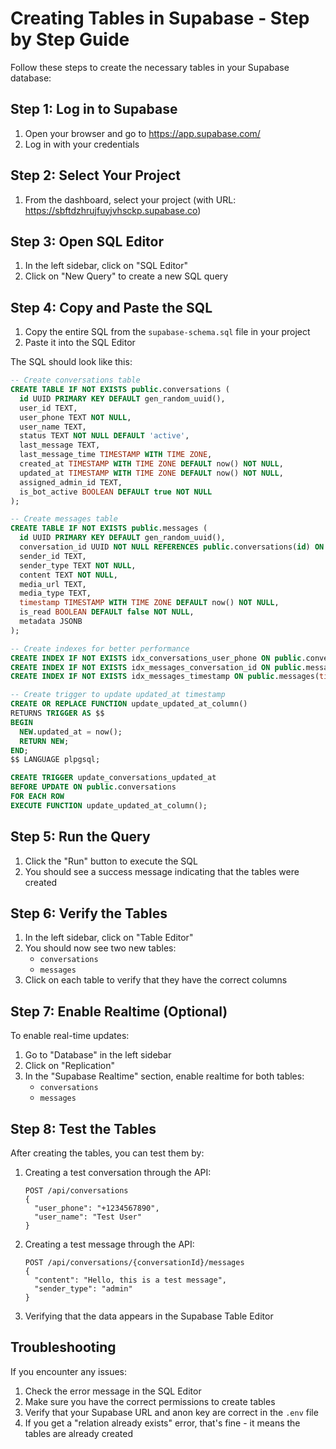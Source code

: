 # Creating Tables in Supabase - Step by Step Guide

Follow these steps to create the necessary tables in your Supabase database:

## Step 1: Log in to Supabase

1. Open your browser and go to https://app.supabase.com/
2. Log in with your credentials

## Step 2: Select Your Project

1. From the dashboard, select your project (with URL: https://sbftdzhrujfuyjvhsckp.supabase.co)

## Step 3: Open SQL Editor

1. In the left sidebar, click on "SQL Editor"
2. Click on "New Query" to create a new SQL query

## Step 4: Copy and Paste the SQL

1. Copy the entire SQL from the `supabase-schema.sql` file in your project
2. Paste it into the SQL Editor

The SQL should look like this:

```sql
-- Create conversations table
CREATE TABLE IF NOT EXISTS public.conversations (
  id UUID PRIMARY KEY DEFAULT gen_random_uuid(),
  user_id TEXT,
  user_phone TEXT NOT NULL,
  user_name TEXT,
  status TEXT NOT NULL DEFAULT 'active',
  last_message TEXT,
  last_message_time TIMESTAMP WITH TIME ZONE,
  created_at TIMESTAMP WITH TIME ZONE DEFAULT now() NOT NULL,
  updated_at TIMESTAMP WITH TIME ZONE DEFAULT now() NOT NULL,
  assigned_admin_id TEXT,
  is_bot_active BOOLEAN DEFAULT true NOT NULL
);

-- Create messages table
CREATE TABLE IF NOT EXISTS public.messages (
  id UUID PRIMARY KEY DEFAULT gen_random_uuid(),
  conversation_id UUID NOT NULL REFERENCES public.conversations(id) ON DELETE CASCADE,
  sender_id TEXT,
  sender_type TEXT NOT NULL,
  content TEXT NOT NULL,
  media_url TEXT,
  media_type TEXT,
  timestamp TIMESTAMP WITH TIME ZONE DEFAULT now() NOT NULL,
  is_read BOOLEAN DEFAULT false NOT NULL,
  metadata JSONB
);

-- Create indexes for better performance
CREATE INDEX IF NOT EXISTS idx_conversations_user_phone ON public.conversations(user_phone);
CREATE INDEX IF NOT EXISTS idx_messages_conversation_id ON public.messages(conversation_id);
CREATE INDEX IF NOT EXISTS idx_messages_timestamp ON public.messages(timestamp);

-- Create trigger to update updated_at timestamp
CREATE OR REPLACE FUNCTION update_updated_at_column()
RETURNS TRIGGER AS $$
BEGIN
  NEW.updated_at = now();
  RETURN NEW;
END;
$$ LANGUAGE plpgsql;

CREATE TRIGGER update_conversations_updated_at
BEFORE UPDATE ON public.conversations
FOR EACH ROW
EXECUTE FUNCTION update_updated_at_column();
```

## Step 5: Run the Query

1. Click the "Run" button to execute the SQL
2. You should see a success message indicating that the tables were created

## Step 6: Verify the Tables

1. In the left sidebar, click on "Table Editor"
2. You should now see two new tables:
   - `conversations`
   - `messages`
3. Click on each table to verify that they have the correct columns

## Step 7: Enable Realtime (Optional)

To enable real-time updates:

1. Go to "Database" in the left sidebar
2. Click on "Replication"
3. In the "Supabase Realtime" section, enable realtime for both tables:
   - `conversations`
   - `messages`

## Step 8: Test the Tables

After creating the tables, you can test them by:

1. Creating a test conversation through the API:
   ```
   POST /api/conversations
   {
     "user_phone": "+1234567890",
     "user_name": "Test User"
   }
   ```

2. Creating a test message through the API:
   ```
   POST /api/conversations/{conversationId}/messages
   {
     "content": "Hello, this is a test message",
     "sender_type": "admin"
   }
   ```

3. Verifying that the data appears in the Supabase Table Editor

## Troubleshooting

If you encounter any issues:

1. Check the error message in the SQL Editor
2. Make sure you have the correct permissions to create tables
3. Verify that your Supabase URL and anon key are correct in the `.env` file
4. If you get a "relation already exists" error, that's fine - it means the tables are already created
